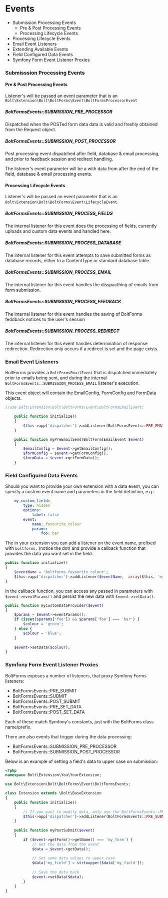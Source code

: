 Events
======

  * Submission Processing Events
    * Pre & Post Processing Events
    * Processing Lifecycle Events
  * Processing Lifecycle Events
  * Email Event Listeners 
  * Extending Available Events
  * Field Configured Data Events
  * Symfony Form Event Listener Proxies

### Submisssion Processing Events

#### Pre & Post Processing Events 

Listener's will be passed an event parameter that is an
`Bolt\Extension\Bolt\BoltForms\Event\BoltFormsProcessorEvent`


##### BoltFormsEvents::SUBMISSION_PRE_PROCESSOR 

Dispatched when the POSTed form data data is valid and freshly obtained from
the Request object.


##### BoltFormsEvents::SUBMISSION_POST_PROCESSOR

Post processing event dispatched after field, database & email processing, and
prior to feedback session and redirect handling.

The listener's event parameter will be a with data from after the end of the 
field, database & email processing events. 


#### Processing Lifecycle Events

Listener's will be passed an event parameter that is an
`Bolt\Extension\Bolt\BoltForms\Event\LifecycleEvent`.


##### BoltFormsEvents::SUBMISSION_PROCESS_FIELDS

The internal listener for this event does the processing of fields, currently
uploads and custom data events and handled here.


##### BoltFormsEvents::SUBMISSION_PROCESS_DATABASE

The internal listener for this event attempts to save submitted forms as database
records, either to a ContentType or standard database table. 


##### BoltFormsEvents::SUBMISSION_PROCESS_EMAIL

The internal listener for this event handles the disspacthing of emails from 
form submission.  


##### BoltFormsEvents::SUBMISSION_PROCESS_FEEDBACK

The internal listener for this event handles the saving of BoltForms feddback
notices to the user's session


##### BoltFormsEvents::SUBMISSION_PROCESS_REDIRECT

The internal listener for this event handles determination of response
redirection. Redirection only occurs if a redirect is set and the page exists.


### Email Event Listeners

BoltForms provides a `BoltFormsEmailEvent` that is dispatched immediately 
prior to emails being sent, and during the internal 
`BoltFormsEvents::SUBMISSION_PROCESS_EMAIL` listener's execution.

This event object will contain the EmailConfig, FormConfig and FormData objects.

```php
//use Bolt\Extension\Bolt\BoltForms\Event\BoltFormsEmailEvent;

    public function initialize()
    {
        $this->app['dispatcher']->addListener(BoltFormsEvents::PRE_EMAIL_SEND,  array($this, 'myPreEmailSend'));
    }

    public function myPreEmailSend(BoltFormsEmailEvent $event)
    {
        $emailConfig = $event->getEmailConfig();
        $formConfig = $event->getFormConfig();
        $formData = $event->getFormData();
    }
```

### Field Configured Data Events

Should you want to provide your own extension with a data event, you can specify
a custom event name and parameters in the field definition, e.g.:

```yaml
    my_custom_field:
        type: hidden
        options:
            label: false
        event: 
            name: favourite_colour
            params:
                foo: bar 
```

The in your extension you can add a listener on the event name, prefixed with
`boltforms.` (notice the dot) and provide a callback function that provides
the data you want set in the field.

```php
public function initialize()
{
    $eventName = 'boltforms.favourite_colour';
    $this->app['dispatcher']->addListener($eventName,  array($this, 'myCustomDataProvider'));
}
```

In the callback function, you can access any passed in parameters with `$event->eventParams()`
and persist the new data with `$event->setData()`.

```php
public function myCustomDataProvider($event)
{
    $params = $event->eventParams();
    if (isset($params['foo']) && $params['foo'] === 'bar') {
        $colour = 'green';
    } else {
        $colour = 'blue';
    }
    
    $event->setData($colour);
}
```


### Symfony Form Event Listener Proxies

BoltForms exposes a number of listeners, that proxy Symfony Forms listeners:
  * BoltFormsEvents::PRE_SUBMIT
  * BoltFormsEvents::SUBMIT
  * BoltFormsEvents::POST_SUBMIT
  * BoltFormsEvents::PRE_SET_DATA
  * BoltFormsEvents::POST_SET_DATA

Each of these match Symfony's constants, just with the BoltForms class name/prefix.

There are also events that trigger during the data processing:
  * BoltFormsEvents::SUBMISSION_PRE_PROCESSOR
  * BoltFormsEvents::SUBMISSION_POST_PROCESSOR

Below is an example of setting a field's data to upper case on submission:

```php
<?php
namespace Bolt\Extension\You\YourExtension;

use Bolt\Extension\Bolt\BoltForms\Event\BoltFormsEvents;

class Extension extends \Bolt\BaseExtension
{
    public function initialize()
    {
        // If you want to modify data, only use the BoltFormsEvents::PRE_SUBMIT event
        $this->app['dispatcher']->addListener(BoltFormsEvents::PRE_SUBMIT,  array($this, 'myPostSubmit'));
    }
    
    public function myPostSubmit($event)
    {
        if ($event->getForm()->getName() === 'my_form') {
            // Get the data from the event
            $data = $event->getData();
            
            // Set some data values to upper case
            $data['my_field'] = strtoupper($data['my_field']);
            
            // Save the data back
            $event->setData($data);
        }
    }
}
```
